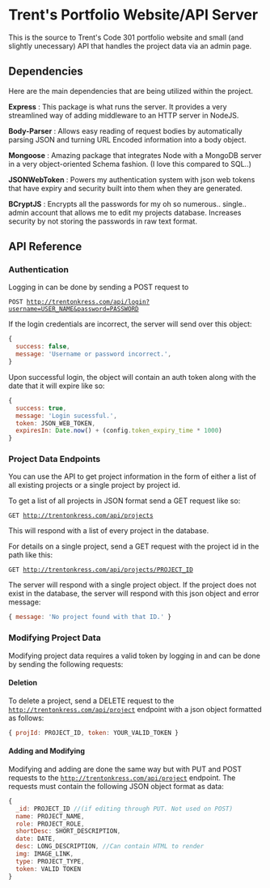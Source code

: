 # Trent's Portfolio Website/API Server
This is the source to Trent's Code 301 portfolio website and small (and slightly unecessary) API that handles the project data via an admin page.

## Dependencies
Here are the main dependencies that are being utilized within the project.

**Express**
  : This package is what runs the server. It provides a very streamlined way of adding middleware to an HTTP server in NodeJS.

**Body-Parser**
  : Allows easy reading of request bodies by automatically parsing JSON and turning URL Encoded information into a body object.

**Mongoose**
  : Amazing package that integrates Node with a MongoDB server in a very object-oriented Schema fashion. (I love this compared to SQL..)

**JSONWebToken**
  : Powers my authentication system with json web tokens that have expiry and security built into them when they are generated.

**BCryptJS**
  : Encrypts all the passwords for my oh so numerous.. single.. admin account that allows me to edit my projects database. Increases security by not storing the passwords in raw text format.

## API Reference

### Authentication
Logging in can be done by sending a POST request to

<code>POST http://trentonkress.com/api/login?username=USER_NAME&password=PASSWORD</code>

If the login credentials are incorrect, the server will send over this object:

``` javascript
{
  success: false,
  message: 'Username or password incorrect.',
}
```

Upon successful login, the object will contain an auth token along with the date that it will expire like so:

``` javascript
{
  success: true,
  message: 'Login sucessful.',
  token: JSON_WEB_TOKEN,
  expiresIn: Date.now() + (config.token_expiry_time * 1000)
}
```

### Project Data Endpoints
You can use the API to get project information in the form of either a list of all existing projects or a single project by project id.

To get a list of all projects in JSON format send a GET request like so:

<code>GET http://trentonkress.com/api/projects</code>

This will respond with a list of every project in the database.

For details on a single project, send a GET request with the project id in the path like this:

<code>GET http://trentonkress.com/api/projects/PROJECT_ID</code>

The server will respond with a single project object. If the project does not exist in the database, the server will respond with this json object and error message:

``` javascript
{ message: 'No project found with that ID.' }
```

### Modifying Project Data
Modifying project data requires a valid token by logging in and can be done by sending the following requests:

#### Deletion

To delete a project, send a DELETE request to the <code>http://trentonkress.com/api/project</code> endpoint with a json object formatted as follows:

``` javascript
{ projId: PROJECT_ID, token: YOUR_VALID_TOKEN }
```

#### Adding and Modifying
Modifying and adding are done the same way but with PUT and POST requests to the <code>http://trentonkress.com/api/project</code> endpoint. The requests must contain the following JSON object format as data:

``` javascript
{
  _id: PROJECT_ID //(if editing through PUT. Not used on POST)
  name: PROJECT_NAME,
  role: PROJECT_ROLE,
  shortDesc: SHORT_DESCRIPTION,
  date: DATE,
  desc: LONG_DESCRIPTION, //Can contain HTML to render
  img: IMAGE_LINK,
  type: PROJECT_TYPE,
  token: VALID TOKEN
}
```
